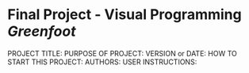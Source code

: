# Final Project - Visual Programming *Greenfoot*

PROJECT TITLE:
PURPOSE OF PROJECT:
VERSION or DATE:
HOW TO START THIS PROJECT:
AUTHORS:
USER INSTRUCTIONS:
